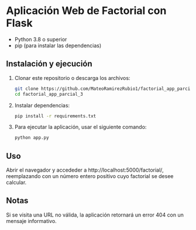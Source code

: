 # Aplicación Web de Factorial con Flask

- Python 3.8 o superior
- pip (para instalar las dependencias)

## Instalación y ejecución

1. Clonar este repositorio o descarga los archivos:

    ```bash
    git clone https://github.com/MateoRamirezRubio1/factorial_app_parcial_3.git
    cd factorial_app_parcial_3
    ```

2. Instalar dependencias:

    ```bash
    pip install -r requirements.txt
    ```

3. Para ejecutar la aplicación, usar el siguiente comando:

    ```bash
    python app.py
    ```

## Uso

Abrir el navegador y accededer a http://localhost:5000/factorial/<numero>, reemplazando <numero> con un número entero positivo cuyo factorial se desee calcular.

## Notas

Si se visita una URL no válida, la aplicación retornará un error 404 con un mensaje informativo.
